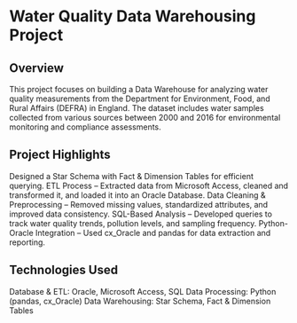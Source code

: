 # Water Quality Data Warehousing Project

Overview
--------
This project focuses on building a Data Warehouse for analyzing water quality measurements from the Department for Environment, Food, and Rural Affairs (DEFRA) in England. The dataset includes water samples collected from various sources between 2000 and 2016 for environmental monitoring and compliance assessments.

Project Highlights
------------------
Designed a Star Schema with Fact & Dimension Tables for efficient querying.
ETL Process – Extracted data from Microsoft Access, cleaned and transformed it, and loaded it into an Oracle Database.
Data Cleaning & Preprocessing – Removed missing values, standardized attributes, and improved data consistency.
SQL-Based Analysis – Developed queries to track water quality trends, pollution levels, and sampling frequency.
Python-Oracle Integration – Used cx_Oracle and pandas for data extraction and reporting.

Technologies Used
-----------------
Database & ETL: Oracle, Microsoft Access, SQL
Data Processing: Python (pandas, cx_Oracle)
Data Warehousing: Star Schema, Fact & Dimension Tables
